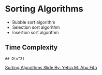# Sorting Algorithms
  - Bubble sort algorithm
  - Selection sort algorithm
  - Insertion sort algorithm


## Time Complexity 
    ## O(n^2)
    
    
[Sorting Algorithms Slide By: Yehia M. Abu Eita](https://drive.google.com/file/d/1A8nyraA6bYlf-rDW6_o4Jqv63LW53CI8/view?usp=sharing)

